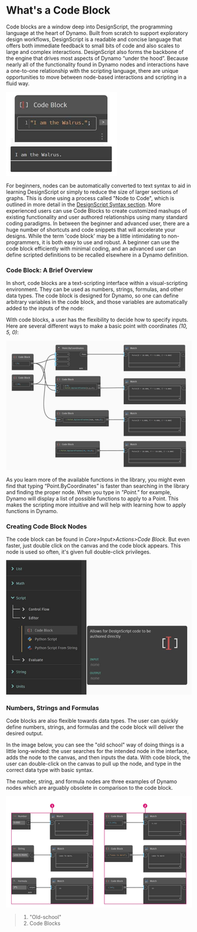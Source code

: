 # What's a Code Block

Code blocks are a window deep into DesignScript, the programming language at the heart of Dynamo. Built from scratch to support exploratory design workflows, DesignScript is a readable and concise language that offers both immediate feedback to small bits of code and also scales to large and complex interactions. DesignScript also forms the backbone of the engine that drives most aspects of Dynamo “under the hood”. Because nearly all of the functionality found in Dynamo nodes and interactions have a one-to-one relationship with the scripting language, there are unique opportunities to move between node-based interactions and scripting in a fluid way. &#x20;

![](../../.gitbook/assets/codeblock.jpg)

For beginners, nodes can be automatically converted to text syntax to aid in learning DesignScript or simply to reduce the size of larger sections of graphs. This is done using a process called "Node to Code", which is outlined in more detail in the [DesignScript Syntax section](7-2\_design-script-syntax.md). More experienced users can use Code Blocks to create customized mashups of existing functionality and user authored relationships using many standard coding paradigms. In between the beginner and advanced user, there are a huge number of shortcuts and code snippets that will accelerate your designs. While the term 'code block' may be a little intimidating to non-programmers, it is both easy to use and robust. A beginner can use the code block efficiently with minimal coding, and an advanced user can define scripted definitions to be recalled elsewhere in a Dynamo definition.

### Code Block: A Brief Overview&#x20;

In short, code blocks are a text-scripting interface within a visual-scripting environment. They can be used as numbers, strings, formulas, and other data types. The code block is designed for Dynamo, so one can define arbitrary variables in the code block, and those variables are automatically added to the inputs of the node:

With code blocks, a user has the flexibility to decide how to specify inputs. Here are several different ways to make a basic point with coordinates _(10, 5, 0)_:&#x20;

![](<../../.gitbook/assets/codeblock brief overview.jpg>)

As you learn more of the available functions in the library, you might even find that typing “Point.ByCoordinates” is faster than searching in the library and finding the proper node. When you type in _"Point."_ for example, Dynamo will display a list of possible functions to apply to a Point. This makes the scripting more intuitive and will help with learning how to apply functions in Dynamo.

### Creating Code Block Nodes

The code block can be found in _Core>Input>Actions>Code Block_. But even faster, just double click on the canvas and the code block appears. This node is used so often, it's given full double-click privileges.

![](<../../.gitbook/assets/creating codeblock nodes.jpg>)

### Numbers, Strings and Formulas

Code blocks are also flexible towards data types. The user can quickly define numbers, strings, and formulas and the code block will deliver the desired output.

In the image below, you can see the "old school" way of doing things is a little long-winded: the user searches for the intended node in the interface, adds the node to the canvas, and then inputs the data. With code block, the user can double-click on the canvas to pull up the node, and type in the correct data type with basic syntax.

The number, string, and formula nodes are three examples of Dynamo nodes which are arguably obsolete in comparison to the code block.

![](<../../.gitbook/assets/old school vs code blocks nodes.jpg>)

> 1. "Old-school"
> 2. Code Blocks

